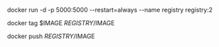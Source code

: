 docker run -d -p 5000:5000 --restart=always --name registry registry:2


docker tag $IMAGE $REGISTRY/$IMAGE

docker push $REGISTRY/$IMAGE